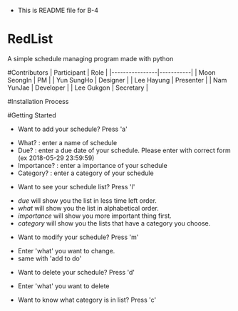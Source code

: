 * This is README file for B-4

# RedList
A simple schedule managing program made with python

#Contributors
| Participant    | Role      |
|----------------|-----------|
| Moon SeongIn   | PM        |
| Yun SungHo     | Designer  |
| Lee Hayung     | Presenter |
| Nam YunJae     | Developer |
| Lee Gukgon     | Secretary |

#Installation Process

#Getting Started
* Want to add your schedule? Press 'a'
 - What? : enter a name of schedule
 - Due? : enter a due date of your schedule. Please enter with correct form (ex 2018-05-29 23:59:59)
 - Importance? : enter a importance of your schedule
 - Category? : enter a category of your schedule

* Want to see your schedule list? Press 'l'
 - *due* will show you the list in less time left order.
 - *what* will show you the list in alphabetical order.
 - *importance* will show you more important thing first.
 - *category* will show you the lists that have a category you choose.

*  Want to modify your schedule? Press 'm'
 - Enter 'what' you want to change.
 - same with 'add to do'

* Want to delete your schedule? Press 'd'
 - Enter 'what' you want to delete

* Want to know what category is in list? Press 'c'
